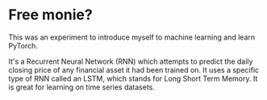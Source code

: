 # Free monie?

This was an experiment to introduce myself to machine learning and learn PyTorch.

It's a Recurrent Neural Network (RNN) which attempts to predict the daily closing price of any financial asset it had been trained on.
It uses a specific type of RNN called an LSTM, which stands for Long Short Term Memory. It is great for learning on time series datasets.

